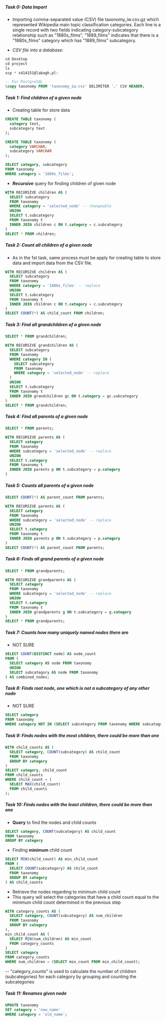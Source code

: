 ##### Task 0: Data Import
- Importing comma-separated value (CSV) file taxonomy_iw.csv.gz which represented Wikipedia main topic classification categories. Each line is a single record with two fields indicating category-subcategory relationship such as "1880s_films", "1889_films" indicates that there is a "1880s_films" category which has "1889_films" subcategory.

- _CSV file into a database_:

```SQL
cd Desktop
cd project
ls
scp * s414151@labagh.pl:

```

```SQL
-- For PostgreSQL
\copy taxonomy FROM 'taxonomy_iw.csv' DELIMITER ',' CSV HEADER;
```

##### **Task 1: Find children of a given node**
- Creating table for store data 
```SQL
CREATE TABLE taxonomy (
  category text,
  subcategory text
);
```

```SQL
CREATE TABLE taxonomy (
  category VARCHAR,
  subcategory VARCHAR
);
```

```SQL
SELECT category, subcategory
FROM taxonomy
WHERE category = '1880s_films';
```

- **_Recursive_** query for finding children of given node
```SQL
WITH RECURSIVE children AS (
  SELECT subcategory
  FROM taxonomy
  WHERE category = 'selected_node' -- changeable
  UNION
  SELECT t.subcategory
  FROM taxonomy t
  INNER JOIN children c ON t.category = c.subcategory
)
SELECT * FROM children;
```


##### **Task 2: Count all children of a given node**
- As in the 1st task, same process must be apply for creating table to store data and import data from the CSV file.

```SQL
WITH RECURSIVE children AS (
  SELECT subcategory
  FROM taxonomy
  WHERE category = '1880s_films' -- replace 
  UNION
  SELECT t.subcategory
  FROM taxonomy t
  INNER JOIN children c ON t.category = c.subcategory
)
SELECT COUNT(*) AS child_count FROM children;
```

##### **Task 3: Find all grandchildren of a given node**
```SQL
SELECT * FROM grandchildren;
```

```SQL
WITH RECURSIVE grandchildren AS (
  SELECT subcategory
  FROM taxonomy
  WHERE category IN (
    SELECT subcategory
    FROM taxonomy
    WHERE category = 'selected_node' -- replace
  )
  UNION
  SELECT t.subcategory
  FROM taxonomy t
  INNER JOIN grandchildren gc ON t.category = gc.subcategory
)
SELECT * FROM grandchildren;
```

##### **Task 4: Find all parents of a given node**
```SQL
SELECT * FROM parents;
```
```SQL
WITH RECURSIVE parents AS (
  SELECT category
  FROM taxonomy
  WHERE subcategory = 'selected_node' -- replace 
  UNION
  SELECT t.category
  FROM taxonomy t
  INNER JOIN parents p ON t.subcategory = p.category
)
```
##### **Task 5: Counts all parents of a given node**
```SQL
SELECT COUNT(*) AS parent_count FROM parents;
```
```SQL
WITH RECURSIVE parents AS (
  SELECT category
  FROM taxonomy
  WHERE subcategory = 'selected_node' -- replace
  UNION
  SELECT t.category
  FROM taxonomy t
  INNER JOIN parents p ON t.subcategory = p.category
)
SELECT COUNT(*) AS parent_count FROM parents;
```
##### **Task 6: Finds all grand parents of a given node**
```SQL
SELECT * FROM grandparents;
```
```SQL
WITH RECURSIVE grandparents AS (
  SELECT category
  FROM taxonomy
  WHERE subcategory = 'selected_node' -- replace 
  UNION
  SELECT t.category
  FROM taxonomy t
  INNER JOIN grandparents g ON t.subcategory = g.category
)
SELECT * FROM grandparents;
```
##### **Task 7: Counts how many uniquely named nodes there are**
- NOT SURE
```SQL
SELECT COUNT(DISTINCT node) AS node_count
FROM (
  SELECT category AS node FROM taxonomy
  UNION
  SELECT subcategory AS node FROM taxonomy
) AS combined_nodes;
```
##### **Task 8: Finds root node, one which is not a subcategory of any other node**
- NOT SURE
```SQL
SELECT category
FROM taxonomy
WHERE category NOT IN (SELECT subcategory FROM taxonomy WHERE subcategory IS NOT NULL);
```
##### **Task 9: Finds nodes with the most children, there could be more than one**
```SQL
WITH child_counts AS (
  SELECT category, COUNT(subcategory) AS child_count
  FROM taxonomy
  GROUP BY category
)
SELECT category, child_count
FROM child_counts
WHERE child_count = (
  SELECT MAX(child_count)
  FROM child_counts
);
```
##### **Task 10: Finds nodes with the least children, there could be more than one**
- **Query** to find the nodes and child counts 
```SQL
SELECT category, COUNT(subcategory) AS child_count
FROM taxonomy
GROUP BY category
```
- Finding **minimum** child count
```SQL
SELECT MIN(child_count) AS min_child_count
FROM (
  SELECT COUNT(subcategory) AS child_count
  FROM taxonomy
  GROUP BY category
) AS child_counts
```
- Retrieve the nodes regarding to minimum child count
- This query will select the categories that have a child count equal to the minimum child count determined in the previous step
```SQL
WITH category_counts AS (
  SELECT category, COUNT(subcategory) AS num_children
  FROM taxonomy
  GROUP BY category
),
min_child_count AS (
  SELECT MIN(num_children) AS min_count
  FROM category_counts
)
SELECT category
FROM category_counts
WHERE num_children = (SELECT min_count FROM min_child_count);
```
-- "category_counts" is used to calculate the number of children (subcategories) for each category by grouping and counting the subcategories
##### **Task 11: Renames given node**
```SQL
UPDATE taxonomy
SET category = 'new_name'
WHERE category = 'old_name';
```
